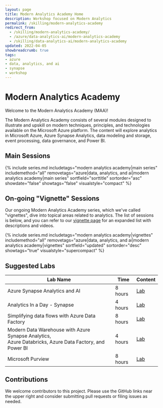 ```yaml
---
layout: page
title: Modern Analytics Academy Home
description: Workshop focused on Modern Analytics
permalink: /skilling/modern-analytics-academy
redirect_from:
  - /skilling/modern-analytics-academy/
  - /azure/data-analytics-ai/modern-analytics-academy
  - /skilling/data-analytics-ai/modern-analytics-academy
updated: 2022-04-05
showbreadcrumb: true
tags:
- azure
- data, analytics, and ai
- synapse
- workshop
---
```


# Modern Analytics Academy

Welcome to the Modern Analytics Academy (MAA)! 

The Modern Analytics Academy consists of several modules designed to illustrate and upskill on modern techniques, principles, and technologies available on the Microsoft Azure platform. The content will explore analytics in Microsoft Azure, Azure Synapse Analytics, data modeling and storage, event processing, data governance, and Power BI. 

## Main Sessions

{% include series.md 
    includetags="modern analytics academy|main series" includemethod="all" 
    removetags="azure|data, analytics, and ai|modern analytics academy|main series" 
    sortfield="sorttitle" sortorder="asc" showdate="false" showtags="false"
    visualstyle="compact"
%}

## On-going "Vignette" Sessions

Our ongoing Modern Analytics Academy series, which we've called "vignettes", dive into topical areas related to analytics. The list of sessions is below, and you can refer to our
[vignette page](/PartnerResources/skilling/modern-analytics-academy/vignettes) for an expanded list with descriptions and videos.

{% include series.md 
    includetags="modern analytics academy|vignettes" includemethod="all" 
    removetags="azure|data, analytics, and ai|modern analytics academy|vignettes" 
    sortfield="updated" sortorder="desc" showtags="true"
    visualstyle="supercompact"
%}

## Suggested Labs

| Lab Name | Time | Content | 
|---|---|---|
| Azure Synapse Analytics and AI | 8 hours | [Lab](https://github.com/microsoft/MCW-Azure-Synapse-Analytics-and-AI/blob/master/Hands-on%20lab/HOL%20step-by%20step%20-%20Azure%20Synapse%20Analytics%20and%20AI.md) |
| Analytics In a Day - Synapse | 4 hours | [Lab](https://github.com/solliancenet/azure-synapse-analytics-day) |
| Simplifying data flows with Azure Data Factory | 8 hours | [Lab](https://github.com/solliancenet/tech-immersion-data-ai/blob/master/data-exp5/README.md) |
| Modern Data Warehouse with Azure Synapse Analytics, <br />Azure Databricks, Azure Data Factory, and Power BI | 4 hours | [Lab](https://github.com/solliancenet/tech-immersion-data-ai/blob/master/data-exp6/README.md) |
| Microsoft Purview | 8 hours | [Lab](https://aka.ms/purviewlab) |

## Contributions

We welcome contributors to this project. Please use the GitHub links near the upper right and consider submitting pull requests or filing issues as needed.